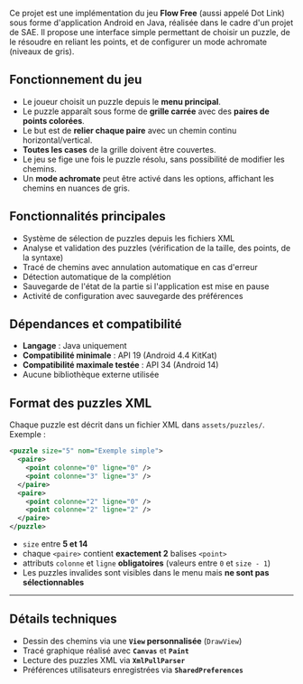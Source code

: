 Ce projet est une implémentation du jeu **Flow Free** (aussi appelé Dot Link) sous forme d'application Android en Java, réalisée dans le cadre d'un projet de SAE. Il propose une interface simple permettant de choisir un puzzle, de le résoudre en reliant les points, et de configurer un mode achromate (niveaux de gris).

## Fonctionnement du jeu

- Le joueur choisit un puzzle depuis le **menu principal**.
- Le puzzle apparaît sous forme de **grille carrée** avec des **paires de points colorées**.
- Le but est de **relier chaque paire** avec un chemin continu horizontal/vertical.
- **Toutes les cases** de la grille doivent être couvertes.
- Le jeu se fige une fois le puzzle résolu, sans possibilité de modifier les chemins.
- Un **mode achromate** peut être activé dans les options, affichant les chemins en nuances de gris.

## Fonctionnalités principales

- Système de sélection de puzzles depuis les fichiers XML
- Analyse et validation des puzzles (vérification de la taille, des points, de la syntaxe)
- Tracé de chemins avec annulation automatique en cas d'erreur
- Détection automatique de la complétion
- Sauvegarde de l'état de la partie si l'application est mise en pause
- Activité de configuration avec sauvegarde des préférences


## Dépendances et compatibilité

- **Langage** : Java uniquement
- **Compatibilité minimale** : API 19 (Android 4.4 KitKat)
- **Compatibilité maximale testée** : API 34 (Android 14)
- Aucune bibliothèque externe utilisée

## Format des puzzles XML

Chaque puzzle est décrit dans un fichier XML dans `assets/puzzles/`. Exemple :

```xml
<puzzle size="5" nom="Exemple simple">
  <paire>
    <point colonne="0" ligne="0" />
    <point colonne="3" ligne="3" />
  </paire>
  <paire>
    <point colonne="2" ligne="0" />
    <point colonne="2" ligne="2" />
  </paire>
</puzzle>
```

  - `size` entre **5 et 14**
  - chaque `<paire>` contient **exactement 2** balises `<point>`
  - attributs `colonne` et `ligne` **obligatoires** (valeurs entre `0` et `size - 1`)
  - Les puzzles invalides sont visibles dans le menu mais **ne sont pas sélectionnables**

---

## Détails techniques

- Dessin des chemins via une **`View` personnalisée** (`DrawView`)
- Tracé graphique réalisé avec **`Canvas`** et **`Paint`**
- Lecture des puzzles XML via **`XmlPullParser`**
- Préférences utilisateurs enregistrées via **`SharedPreferences`**


